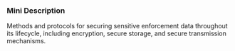 ### Mini Description

Methods and protocols for securing sensitive enforcement data throughout its lifecycle, including encryption, secure storage, and secure transmission mechanisms.

